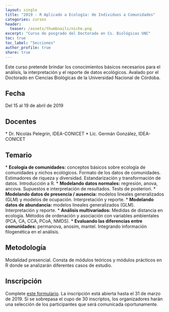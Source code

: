 ```yaml
---
layout: single
title: "2019 - R Aplicado a Ecología: de Individuos a Comunidades"
categories: cursos
header:
  teaser: /assets/thumbnails/niche.png
excerpt: "Curso de posgrado del Doctorado en Cs. Biológicas UNC"  
toc: true
toc_label: "Secciones"
author_profile: true
share: true
---
```


Este curso pretende brindar los conocimientos básicos necesarios para el análisis, la interpretación y el reporte de datos ecológicos. Avalado por el Doctorado en Ciencias Biológicas de la Universidad Nacional de Córdoba.

<!--more-->

<h2>Fecha</h2>
Del 15 al 19 de abril de 2019

<h2>Docentes</h2>
* Dr. Nicolás Pelegrin, IDEA-CONICET
* Lic. Germán González, IDEA-CONICET

<h2>Temario</h2>
* <strong>Ecología de comunidades:</strong> conceptos básicos sobre ecología de comunidades y nichos ecológicos. Formato de los datos de comunidades. Estimadores de riqueza y diversidad. Estandarización y transformación de datos. Introducción a R. 
* <strong>Modelando datos normales:</strong> regresión, anova, ancova. Supuestos e interpretación de resultados. Tests de posteriori. 
* <strong>Modelando datos de presencia / ausencia:</strong> modelos lineales generalizados (GLM) y modelos de ocupación. Interpretación y reporte.
* <strong>Modelando datos de abundancia:</strong> modelos lineales generalizados (GLM). Interpretación y reporte.
* <strong>Análisis multivariados:</strong> Medidas de distancia en ecología. Métodos de ordenación y asociación con variables ambientales (PCA, CA, CCA, PCoA, NMDS). 
* <strong>Evaluando las diferencias entre comunidades:</strong> permanova, anosim, mantel. Integrando información filogenética en el análisis. 

<h2>Metodología</h2>
Modalidad presencial. Consta de módulos teóricos y módulos prácticos en R donde se analizarán diferentes casos de estudio.

<h2>Inscripción</h2>
Complete <a href="https://docs.google.com/forms/d/e/1FAIpQLSdteZtInHTWaF7urlfi42EGNu0n_r8BFN5RJmGT-NUrz0JJsA/viewform?usp=sf_link">este formulario</a>. La inscripción está abierta hasta el 31 de marzo de 2019. Si se sobrepasa el cupo de 30 inscriptos, los organizadores harán una selección de los participantes que será comunicada oportunamente.

